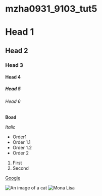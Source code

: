 # mzha0931_9103_tut5

# Head 1
## Head 2
### Head 3
#### Head 4
##### Head 5
###### Head 6
**Boad**


*Italic*

- Order1
 - Order 1.1
 - Order 1.2
- Order 2

1. First
2. Second

[Google](https://www.google.com)

![An image of a cat](http://placekitten.com/200/300)
![Mona Lisa](Repository/Quiz8/Image/mona.jpg)

